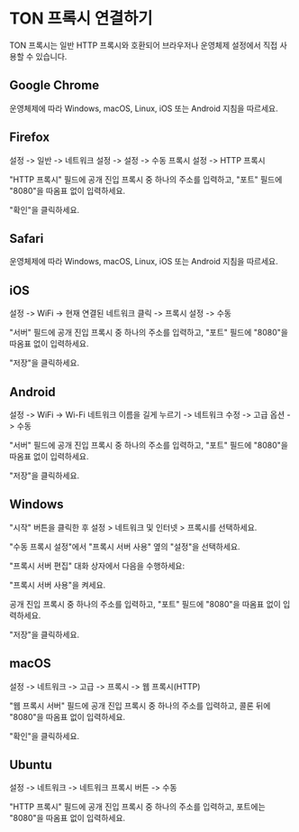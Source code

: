# TON 프록시 연결하기

TON 프록시는 일반 HTTP 프록시와 호환되어 브라우저나 운영체제 설정에서 직접 사용할 수 있습니다.

## Google Chrome

운영체제에 따라 Windows, macOS, Linux, iOS 또는 Android 지침을 따르세요.

## Firefox

설정 -> 일반 -> 네트워크 설정 -> 설정 -> 수동 프록시 설정 -> HTTP 프록시

"HTTP 프록시" 필드에 공개 진입 프록시 중 하나의 주소를 입력하고, "포트" 필드에 "8080"을 따옴표 없이 입력하세요.

"확인"을 클릭하세요.

## Safari

운영체제에 따라 Windows, macOS, Linux, iOS 또는 Android 지침을 따르세요.

## iOS

설정 -> WiFi -> 현재 연결된 네트워크 클릭 -> 프록시 설정 -> 수동

"서버" 필드에 공개 진입 프록시 중 하나의 주소를 입력하고, "포트" 필드에 "8080"을 따옴표 없이 입력하세요.

"저장"을 클릭하세요.

## Android

설정 -> WiFi -> Wi-Fi 네트워크 이름을 길게 누르기 -> 네트워크 수정 -> 고급 옵션 -> 수동

"서버" 필드에 공개 진입 프록시 중 하나의 주소를 입력하고, "포트" 필드에 "8080"을 따옴표 없이 입력하세요.

"저장"을 클릭하세요.

## Windows

"시작" 버튼을 클릭한 후 설정 > 네트워크 및 인터넷 > 프록시를 선택하세요.

"수동 프록시 설정"에서 "프록시 서버 사용" 옆의 "설정"을 선택하세요.

"프록시 서버 편집" 대화 상자에서 다음을 수행하세요:

"프록시 서버 사용"을 켜세요.

공개 진입 프록시 중 하나의 주소를 입력하고, "포트" 필드에 "8080"을 따옴표 없이 입력하세요.

"저장"을 클릭하세요.

## macOS

설정 -> 네트워크 -> 고급 -> 프록시 -> 웹 프록시(HTTP)

"웹 프록시 서버" 필드에 공개 진입 프록시 중 하나의 주소를 입력하고, 콜론 뒤에 "8080"을 따옴표 없이 입력하세요.

"확인"을 클릭하세요.

## Ubuntu

설정 -> 네트워크 -> 네트워크 프록시 버튼 -> 수동

"HTTP 프록시" 필드에 공개 진입 프록시 중 하나의 주소를 입력하고, 포트에는 "8080"을 따옴표 없이 입력하세요.
